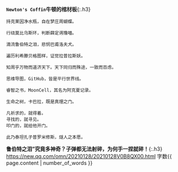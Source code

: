 **`Newton's Coffin`牛顿的棺材板**{:.h3}<br>
```warning
持克莱因净水瓶，自在梦庄周蝴蝶。

行绕莫比乌斯环，判断薛定谔撸喵。

滴流鲁伯特之泪，悲悯巴甫洛夫犬。

遍历利希滕贝格图样，证觉拉普拉斯妖。

知周乎万物而道济天下。天下同归而殊途，一致而百虑。

思维导图，GitHub，皆是平行世界线。

睿智之书，MoonCell，其名为阿克夏记录。

生命之树，卡巴拉，既是真理之门。

凡祈求的，就得着。
寻找的，就寻见。
叩门的，就给他开门。

此乃泰坦孔子普罗米修斯，燧人之本愿。
```
**鲁伯特之泪”究竟多神奇？子弹都无法射碎，为何手一捏就碎！**{:.h3}<br>
<https://new.qq.com/omn/20210128/20210128V0B8QX00.html>
字数{{ page.content | number_of_words }}
